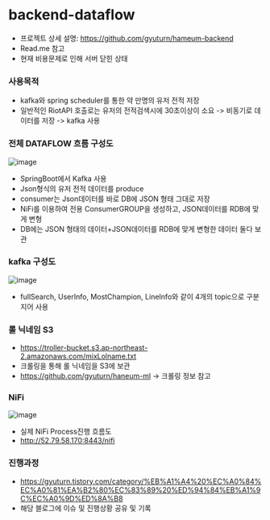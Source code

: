 # backend-dataflow
- 프로젝트 상세 설명: https://github.com/gyuturn/hameum-backend
- Read.me 참고
- 현재 비용문제로 인해 서버 닫힌 상태

### 사용목적
- kafka와 spring scheduler를 통한 약 만명의 유저 전적 저장
- 일반적인 RiotAPI 호출로는 유저의 전적검색시에 30초이상이 소요 -> 비동기로 데이터를 저장 -> kafka 사용

### 전체 DATAFLOW 흐름 구성도
![image](https://user-images.githubusercontent.com/87477702/197346763-4a6205f2-72e7-4b12-87bf-e99a0e6cb912.png)
- SpringBoot에서 Kafka 사용
- Json형식의 유저 전적 데이터를 produce
- consumer는 Json데이터를 바로 DB에 JSON 형태 그대로 저장
- NiFi를 이용하여 전용 ConsumerGROUP을 생성하고, JSON데이터를 RDB에 맞게 변형
- DB에는 JSON 형태의 데이터+JSON데이터를 RDB에 맞게 변형한 데이터 둘다 보관

### kafka 구성도
![image](https://user-images.githubusercontent.com/87477702/197346112-33f02600-ed7d-487a-984e-5a2e4badf991.png)
- fullSearch, UserInfo, MostChampion, LineInfo와 같이 4개의 topic으로 구분지어 사용


### 롤 닉네임 S3
- https://troller-bucket.s3.ap-northeast-2.amazonaws.com/mixLolname.txt
- 크롤링을 통해 롤 닉네임을 S3에 보관 
- https://github.com/gyuturn/haneum-ml -> 크롤링 정보 참고

### NiFi 
![image](https://user-images.githubusercontent.com/87477702/192939423-f2fe73d9-bb9f-44aa-b05b-b5d22481bac5.png)
- 실제 NiFi Process진행 흐름도
- http://52.79.58.170:8443/nifi


### 진행과정
- https://gyuturn.tistory.com/category/%EB%A1%A4%20%EC%A0%84%EC%A0%81%EA%B2%80%EC%83%89%20%ED%94%84%EB%A1%9C%EC%A0%9D%ED%8A%B8
- 해당 블로그에 이슈 및 진행상황 공유 및 기록


